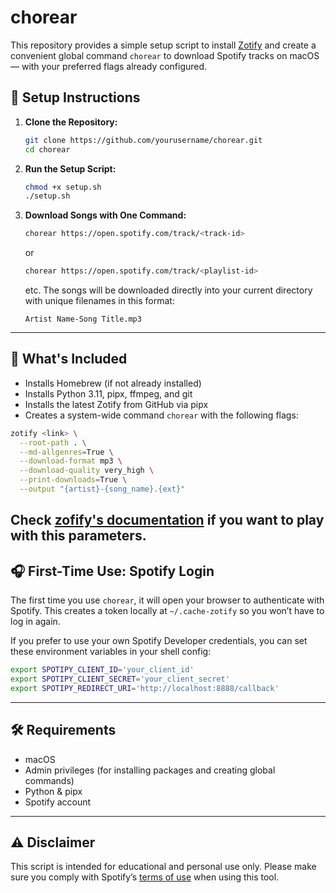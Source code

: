 # chorear

This repository provides a simple setup script to install [Zotify](https://github.com/zotify-dev/zotify) and create a convenient global command `chorear` to download Spotify tracks on macOS — with your preferred flags already configured.

## 🚀 Setup Instructions

1. **Clone the Repository:**

   ```bash
   git clone https://github.com/yourusername/chorear.git
   cd chorear
   ```

2. **Run the Setup Script:**

   ```bash
   chmod +x setup.sh
   ./setup.sh
   ```

3. **Download Songs with One Command:**

   ```bash
   chorear https://open.spotify.com/track/<track-id>
   ```
   or
   ```bash
   chorear https://open.spotify.com/track/<playlist-id>
   ```
   etc.
   The songs will be downloaded directly into your current directory with unique filenames in this format:

   ```
   Artist Name-Song Title.mp3
   ```

---

## 🔧 What's Included

- Installs Homebrew (if not already installed)
- Installs Python 3.11, pipx, ffmpeg, and git
- Installs the latest Zotify from GitHub via pipx
- Creates a system-wide command `chorear` with the following flags:

```bash
zotify <link> \
  --root-path . \
  --md-allgenres=True \
  --download-format mp3 \
  --download-quality very_high \
  --print-downloads=True \
  --output "{artist}-{song_name}.{ext}"
```
Check [zofify's documentation](https://github.com/zotify-dev/zotify) if you want to play with this parameters.
---

## 🎧 First-Time Use: Spotify Login

The first time you use `chorear`, it will open your browser to authenticate with Spotify. This creates a token locally at `~/.cache-zotify` so you won’t have to log in again.

If you prefer to use your own Spotify Developer credentials, you can set these environment variables in your shell config:

```bash
export SPOTIPY_CLIENT_ID='your_client_id'
export SPOTIPY_CLIENT_SECRET='your_client_secret'
export SPOTIPY_REDIRECT_URI='http://localhost:8888/callback'
```

---

## 🛠️ Requirements

- macOS
- Admin privileges (for installing packages and creating global commands)
- Python & pipx
- Spotify account

---

## ⚠️ Disclaimer

This script is intended for educational and personal use only. Please make sure you comply with Spotify’s [terms of use](https://www.spotify.com/legal/end-user-agreement/) when using this tool.
